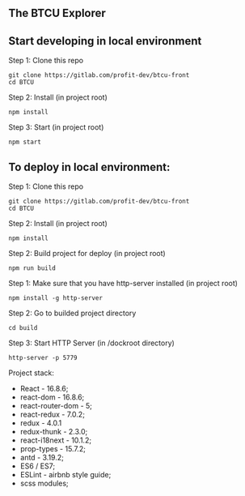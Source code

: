 ## The BTCU Explorer


## Start developing in local environment
Step 1: Clone this repo
```
git clone https://gitlab.com/profit-dev/btcu-front
cd BTCU
```

Step 2: Install (in project root)

```
npm install
```

Step 3: Start (in project root)

```
npm start
```

## To deploy in local environment:
Step 1: Clone this repo

```
git clone https://gitlab.com/profit-dev/btcu-front
cd BTCU
```

Step 2: Install (in project root)

```
npm install
```

Step 2: Build project for deploy (in project root)

```
npm run build
```

Step 1: Make sure that you have http-server installed (in project root)

```
npm install -g http-server
```

Step 2: Go to builded project directory

```
cd build
```

Step 3: Start HTTP Server (in /dockroot directory)

```
http-server -p 5779
```


Project stack:

- React - 16.8.6;
- react-dom - 16.8.6;
- react-router-dom - 5;
- react-redux - 7.0.2;
- redux - 4.0.1
- redux-thunk - 2.3.0;
- react-i18next - 10.1.2;
- prop-types - 15.7.2;
- antd - 3.19.2;
- ES6 / ES7;
- ESLint - airbnb style guide;
- scss modules;
